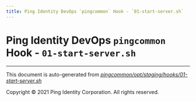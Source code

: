 ```yaml
---
title: Ping Identity DevOps `pingcommon` Hook - `01-start-server.sh`
---
```


# Ping Identity DevOps `pingcommon` Hook - `01-start-server.sh`

---
This document is auto-generated from _[pingcommon/opt/staging/hooks/01-start-server.sh](https://github.com/pingidentity/pingidentity-docker-builds/blob/master/pingcommon/opt/staging/hooks/01-start-server.sh)_

Copyright © 2021 Ping Identity Corporation. All rights reserved.
